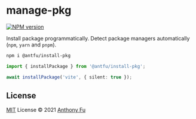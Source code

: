 # manage-pkg

[![NPM version](https://img.shields.io/npm/v/@antfu/install-pkg?color=a1b858&label=)](https://www.npmjs.com/package/@antfu/install-pkg)

Install package programmatically. Detect package managers automatically (`npm`, `yarn` and `pnpm`).

```bash
npm i @antfu/install-pkg
```

```ts
import { installPackage } from '@antfu/install-pkg';

await installPackage('vite', { silent: true });
```



## License

[MIT](./LICENSE) License © 2021 [Anthony Fu](https://github.com/antfu)
